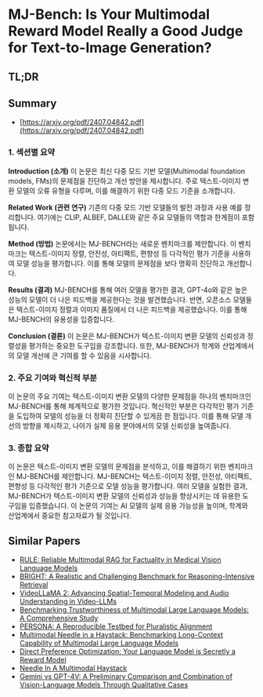 # MJ-Bench: Is Your Multimodal Reward Model Really a Good Judge for Text-to-Image Generation?
## TL;DR
## Summary
- [https://arxiv.org/pdf/2407.04842.pdf](https://arxiv.org/pdf/2407.04842.pdf)

### 1. 섹션별 요약

**Introduction (소개)**
이 논문은 최신 다중 모드 기반 모델(Multimodal foundation models, FMs)의 문제점을 진단하고 개선 방안을 제시합니다. 주로 텍스트-이미지 변환 모델의 오류 유형을 다루며, 이를 해결하기 위한 다중 모드 기준을 소개합니다.

**Related Work (관련 연구)**
기존의 다중 모드 기반 모델들의 발전 과정과 사용 예를 정리합니다. 여기에는 CLIP, ALBEF, DALLE와 같은 주요 모델들의 역할과 한계점이 포함됩니다.

**Method (방법)**
논문에서는 MJ-BENCH라는 새로운 벤치마크를 제안합니다. 이 벤치마크는 텍스트-이미지 정렬, 안전성, 아티팩트, 편향성 등 다각적인 평가 기준을 사용하여 모델 성능을 평가합니다. 이를 통해 모델의 문제점을 보다 명확히 진단하고 개선합니다.

**Results (결과)**
MJ-BENCH를 통해 여러 모델을 평가한 결과, GPT-4o와 같은 높은 성능의 모델이 더 나은 피드백을 제공한다는 것을 발견했습니다. 반면, 오픈소스 모델들은 텍스트-이미지 정렬과 이미지 품질에서 더 나은 피드백을 제공했습니다. 이를 통해 MJ-BENCH의 유용성을 입증합니다.

**Conclusion (결론)**
이 논문은 MJ-BENCH가 텍스트-이미지 변환 모델의 신뢰성과 정렬성을 평가하는 중요한 도구임을 강조합니다. 또한, MJ-BENCH가 학계와 산업계에서의 모델 개선에 큰 기여를 할 수 있음을 시사합니다.

### 2. 주요 기여와 혁신적 부분

이 논문의 주요 기여는 텍스트-이미지 변환 모델의 다양한 문제점을 하나의 벤치마크인 MJ-BENCH를 통해 체계적으로 평가한 것입니다. 혁신적인 부분은 다각적인 평가 기준을 도입하여 모델의 성능을 더 정확히 진단할 수 있게끔 한 점입니다. 이를 통해 모델 개선의 방향을 제시하고, 나아가 실제 응용 분야에서의 모델 신뢰성을 높여줍니다.

### 3. 종합 요약

이 논문은 텍스트-이미지 변환 모델의 문제점을 분석하고, 이를 해결하기 위한 벤치마크인 MJ-BENCH를 제안합니다. MJ-BENCH는 텍스트-이미지 정렬, 안전성, 아티팩트, 편향성 등 다각적인 평가 기준으로 모델 성능을 평가합니다. 여러 모델을 실험한 결과, MJ-BENCH가 텍스트-이미지 변환 모델의 신뢰성과 성능을 향상시키는 데 유용한 도구임을 입증했습니다. 이 논문의 기여는 AI 모델의 실제 응용 가능성을 높이며, 학계와 산업계에서 중요한 참고자료가 될 것입니다.

## Similar Papers
- [RULE: Reliable Multimodal RAG for Factuality in Medical Vision Language Models](2407.05131.md)
- [BRIGHT: A Realistic and Challenging Benchmark for Reasoning-Intensive Retrieval](2407.12883.md)
- [VideoLLaMA 2: Advancing Spatial-Temporal Modeling and Audio Understanding in Video-LLMs](2406.07476.md)
- [Benchmarking Trustworthiness of Multimodal Large Language Models: A Comprehensive Study](2406.07057.md)
- [PERSONA: A Reproducible Testbed for Pluralistic Alignment](2407.17387.md)
- [Multimodal Needle in a Haystack: Benchmarking Long-Context Capability of Multimodal Large Language Models](2406.11230.md)
- [Direct Preference Optimization: Your Language Model is Secretly a Reward Model](2305.18290.md)
- [Needle In A Multimodal Haystack](2406.07230.md)
- [Gemini vs GPT-4V: A Preliminary Comparison and Combination of Vision-Language Models Through Qualitative Cases](2312.15011.md)
